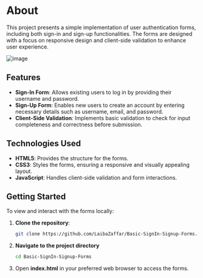 # About
This project presents a simple implementation of user authentication forms, including both sign-in and sign-up functionalities. The forms are designed with a focus on responsive design and client-side validation to enhance user experience.

![image](https://github.com/LaibaZaffar/Registeration-Forms/assets/150477947/133c8a26-7067-4f29-9807-ceec656e1e5d)

## Features
- **Sign-In Form**: Allows existing users to log in by providing their username and password.
- **Sign-Up Form**: Enables new users to create an account by entering necessary details such as username, email, and password.
- **Client-Side Validation**: Implements basic validation to check for input completeness and correctness before submission.

## Technologies Used

- **HTML5**: Provides the structure for the forms.
- **CSS3**: Styles the forms, ensuring a responsive and visually appealing layout.
- **JavaScript**: Handles client-side validation and form interactions.

## Getting Started

To view and interact with the forms locally:

1. **Clone the repository**:
   ```bash
   git clone https://github.com/LaibaZaffar/Basic-SignIn-Signup-Forms.git
   ```
2. **Navigate to the project directory**
   ```bash
   cd Basic-SignIn-Signup-Forms
   ```
3. Open **index.html** in your preferred web browser to access the forms.

